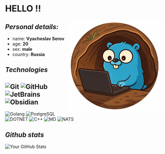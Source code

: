 # HELLO !!
<img src="assets/gopher.png" width="300" align="right" style="z-index: 10;">

## *Personal details:*
- name: **Vyacheslav Serov**
- age: **20**
- sex: **male**
- country: **Russia**

## *Technologies*
![Git](https://img.shields.io/badge/-Git-black?style=flat&logo=git)
![GitHub](https://img.shields.io/badge/-GitHub-181717?style=flat&logo=github)
![JetBrains](https://img.shields.io/badge/-JetBrains-000000?style=flat&logo=jetbrains&logoColor=white)
![Obsidian](https://img.shields.io/badge/-Obsidian-7C3AED?style=flat&logo=obsidian&logoColor=white)
---
![Golang](https://img.shields.io/badge/golang-00ADD8?&style=flat&logo=go&logoColor=white)
![PostgreSQL](https://img.shields.io/badge/-PostgreSQL-2689c8?style=flat&logo=postgresql&logoColor=white)
![DOTNET](https://img.shields.io/badge/-.NET-512BD4?style=flat&logo=dotnet&logoColor=white)
![C++](https://img.shields.io/badge/-C++-00599C?style=flat&logo=cplusplus&logoColor=white)
![MD](https://img.shields.io/badge/-Markdown-000000?style=flat&logo=markdown&logoColor=white)
![NATS](https://img.shields.io/badge/-NATS.io-27AAE1?style=flat&logo=natsdotio&logoColor=white)

## *Github stats*
![Your GitHub Stats](https://github-readme-stats.vercel.app/api?username=Slavyanchiks&show_icons=true&hide_title=true&count_private=true&theme=transparent)

